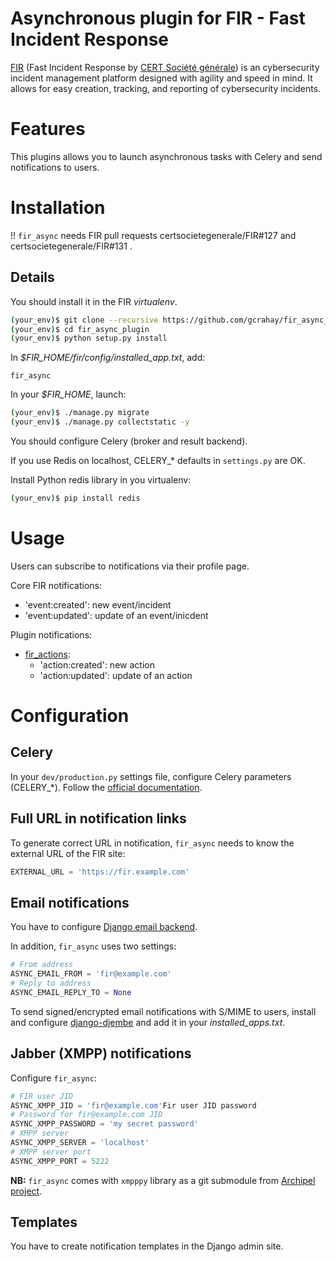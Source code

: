 # Asynchronous plugin for FIR - Fast Incident Response

[FIR](https://github.com/certsocietegenerale/FIR) (Fast Incident Response by [CERT Société générale](https://cert.societegenerale.com/)) is an cybersecurity incident management platform designed with agility and speed in mind. It allows for easy creation, tracking, and reporting of cybersecurity incidents.


# Features

This plugins allows you to launch asynchronous tasks with Celery and send notifications to users.

# Installation

!! `fir_async` needs FIR pull requests certsocietegenerale/FIR#127 and certsocietegenerale/FIR#131 .

## Details

You should install it in the FIR _virtualenv_. 

```bash
(your_env)$ git clone --recursive https://github.com/gcrahay/fir_async_plugin.git
(your_env)$ cd fir_async_plugin
(your_env)$ python setup.py install

```

In *$FIR_HOME/fir/config/installed_app.txt*, add:

```
fir_async
```

In your *$FIR_HOME*, launch:

```bash
(your_env)$ ./manage.py migrate
(your_env)$ ./manage.py collectstatic -y
```

You should configure Celery (broker and result backend).

If you use Redis on localhost, CELERY_* defaults in `settings.py` are OK.

Install Python redis library in you virtualenv:

```bash
(your_env)$ pip install redis
```


# Usage

Users can subscribe to notifications via their profile page.

Core FIR notifications:
* 'event:created': new event/incident
* 'event:updated': update of an event/inicdent

Plugin notifications:
* [fir_actions](https://github.com/gcrahay/fir_actions_plugin):
  - 'action:created': new action
  - 'action:updated': update of an action

# Configuration

## Celery

In your `dev/production.py` settings file, configure Celery parameters (CELERY_*). Follow the [official documentation](http://docs.celeryproject.org).

## Full URL in notification links

To generate correct URL in notification, `fir_async` needs to know the external URL of the FIR site:

``` python
EXTERNAL_URL = 'https://fir.example.com'
```

## Email notifications

You have to configure [Django email backend](https://docs.djangoproject.com/en/1.9/topics/email/).

In addition, `fir_async` uses two settings:

``` python
# From address 
ASYNC_EMAIL_FROM = 'fir@example.com'
# Reply to address
ASYNC_EMAIL_REPLY_TO = None
```

To send signed/encrypted email notifications with S/MIME to users, install and configure [django-djembe](https://github.com/cabincode/django-djembe) and add it in your *installed_apps.txt*.

## Jabber (XMPP) notifications

Configure `fir_async`:

``` python
# FIR user JID 
ASYNC_XMPP_JID = 'fir@example.com'Fir user JID password
# Password for fir@example.com JID
ASYNC_XMPP_PASSWORD = 'my secret password'
# XMPP server
ASYNC_XMPP_SERVER = 'localhost'
# XMPP server port
ASYNC_XMPP_PORT = 5222
```

**NB:** `fir_async` comes with `xmpppy` library as a git submodule from [Archipel project](https://github.com/ArchipelProject/xmpppy).

## Templates

You have to create notification templates in the Django admin site.



